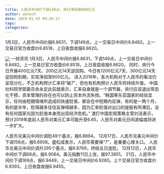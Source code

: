```yaml
---
title: 人民币中间价下调149点，央行净回笼900亿元
author: wetech
date: 2019-01-03 09:20:17
tags: 
categories: 
---
```

1月3日，人民币中间价报6.8631，下调149点，上一交易日中间价6.8482。上一交易日官方收盘价6.8518，上日夜盘收报6.8620。
<!-- more -->
<img align="center" border="0" src="https://imgcdn.yicai.com/uppics/images/2019/01/4b64a325297bb7b27aad4e2829fe548a.jpg" />
一财资讯
1月3日，人民币中间价报6.8631，下调149点，上一交易日中间价6.8482。上一交易日官方收盘价6.8518，上日夜盘收报6.8620。
同时，央行今日开展400亿元7天、200亿元14天逆回购，今日有1200亿元7天、300亿元14天逆回购到期，实现净回笼900亿元。
进入2019年，各大机构对于人民币的看法仍呈现分化，不乏机构预计汇率将“破7”，但也有机构预计人民币将持续升值。
中国社科院学部委员余永定此前就表示，汇率自身就是一个调节器，央行应该退出常态化干预，资本管理的存在也可以防止资本外流失控。“韩国等东亚国家的经验显示，任何由短期情绪所造成的快速贬值，都会在中短期内反弹，有的是一两个月，有的是半年，贬得越多往往反弹得越多，因为汇率贬值对出口的提振有所滞后，没有任何国家光因为贬值本身而出现经济危机。”
渣打中国宏观策略主管刘洁表示，预计2019年底前人民币对美元汇率可能升至6.65，人民币对美元日间波幅或将进一步扩大。
 
 
人民币兑美元中间价调贬49个基点，报6.8894。
12月17日，人民币兑美元中间价下调158点，报6.8908。盛松成表示，人民币需要保“7”，是重要心理关口。
人民币兑美元中间价调升295个基点，报6.8769，终结五日连贬。
12月12日，人民币中间价下调68点，报6.9064。美元指数11日上涨，报97.3851。
21日，人民币中间价下调169点，报6.9449，上一交易日中间价6.9280。上个交易日官方收盘价6.9393，上日夜盘收报6.9455。
